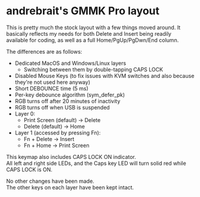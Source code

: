 # andrebrait's GMMK Pro layout

This is pretty much the stock layout with a few things moved around.
It basically reflects my needs for both Delete and Insert being readily available for coding, as well as a full Home/PgUp/PgDwn/End column.

The differences are as follows:

- Dedicated MacOS and Windows/Linux layers
  - Switching between them by double-tapping CAPS LOCK
- Disabled Mouse Keys (to fix issues with KVM switches and also because they're not used here anyway)
- Short DEBOUNCE time (5 ms)
- Per-key debounce algorithm (sym_defer_pk)
- RGB turns off after 20 minutes of inactivity
- RGB turns off when USB is suspended
- Layer 0:
  - Print Screen (default) -> Delete
  - Delete (default) -> Home
- Layer 1 (accessed by pressing Fn):
  - Fn + Delete -> Insert
  - Fn + Home -> Print Screen

This keymap also includes CAPS LOCK ON indicator.\
All left and right side LEDs, and the Caps key LED will turn solid red while CAPS LOCK is ON.

No other changes have been made. \
The other keys on each layer have been kept intact.

